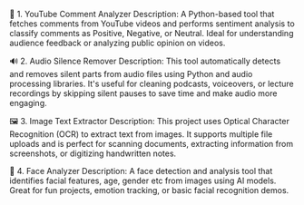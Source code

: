 💬 1. YouTube Comment Analyzer
Description:
A Python-based tool that fetches comments from YouTube videos and performs sentiment analysis to classify comments as Positive, Negative, or Neutral. 
Ideal for understanding audience feedback or analyzing public opinion on videos.



🔊 2. Audio Silence Remover
Description:
This tool automatically detects and removes silent parts from audio files using Python and audio processing libraries. 
It's useful for cleaning podcasts, voiceovers, or lecture recordings by skipping silent pauses to save time and make audio more engaging.



🖼️ 3. Image Text Extractor
Description:
This project uses Optical Character Recognition (OCR) to extract text from images. 
It supports multiple file uploads and is perfect for scanning documents, extracting information from screenshots, or digitizing handwritten notes.



🧠 4. Face Analyzer
Description:
A face detection and analysis tool that identifies facial features, age, gender etc from images using AI models. 
Great for fun projects, emotion tracking, or basic facial recognition demos.

